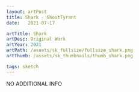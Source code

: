 ```yaml
---
layout: artPost
title: Shark - GhostTyrant
date:   2021-07-17

artTitle: Shark
artDesc: Original Work
artYear: 2021
artPath: /assets/sk_fullsize/fullsize_shark.png
artThumb: /assets/sk_thumbnails/thumb_shark.png

tags: sketch
---
```


NO ADDITIONAL INFO